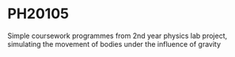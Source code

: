 # PH20105
Simple coursework programmes from 2nd year physics lab project, simulating the movement of bodies under the influence of gravity
